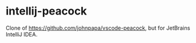 # intellij-peacock
Clone of https://github.com/johnpapa/vscode-peacock, but for JetBrains IntelliJ IDEA.

